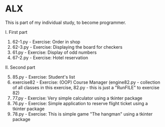 # ALX
This is part of my individual study, to become programmer.

I. First part

1. 62-1.py - Exercise: Order in shop
2. 62-3.py - Exercise: Displaying the board for checkers
3. 61.py   - Exercise: Display of odd numbers
4. 67-2.py - Exercise: Hotel reservation

II. Second part

5. 85.py        - Exercise: Student's list
6. exercise82   - Exercise: (OOP) Course Manager (engine82.py - collection of all classes in this exercise, 82.py - this is just a "RunFILE" to exercise 82)
7. 77.py        - Exercise: Very simple calculator using a tkinter package
8. 76.py        - Exercise: Simple application to reserve flight ticket using a tkinter package
9. 78.py        - Exercise: This is simple game "The hangman" using a tkinter package
